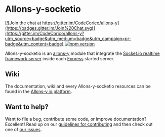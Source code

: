 # Allons-y-socketio

[![Join the chat at https://gitter.im/CodeCorico/allons-y](https://badges.gitter.im/Join%20Chat.svg)](https://gitter.im/CodeCorico/allons-y?utm_source=badge&utm_medium=badge&utm_campaign=pr-badge&utm_content=badge)
[![npm version](https://badge.fury.io/js/allons-y-socketio.svg)](https://badge.fury.io/js/allons-y-socketio)

Allons-y-socketio is an [allons-y](https://github.com/CodeCorico/allons-y) module that integrate the [Socket.io realtime framework server](https://www.npmjs.com/package/socket.io) inside each [Express](https://www.npmjs.com/package/express) started server.

## Wiki

The documentation, wiki and every Allons-y-socketio resources can be found in the [Allons-y.io platform](https://allons-y.io).

## Want to help?

Want to file a bug, contribute some code, or improve documentation? Excellent! Read up on our [guidelines for contributing](CONTRIBUTING.md) and then check out one of [our issues](https://github.com/CodeCorico/allons-y-socketio/issues).
